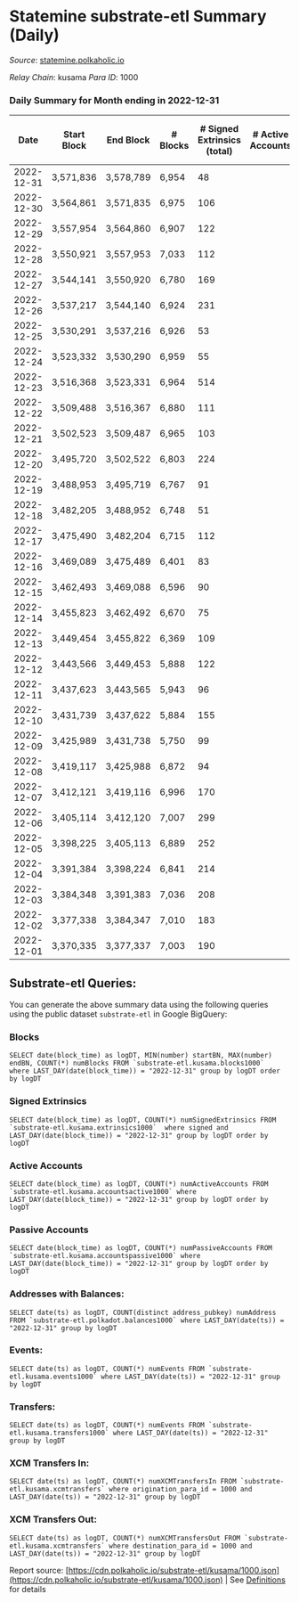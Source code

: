 # Statemine substrate-etl Summary (Daily)

_Source_: [statemine.polkaholic.io](https://statemine.polkaholic.io)

*Relay Chain*: kusama
*Para ID*: 1000



### Daily Summary for Month ending in 2022-12-31


| Date | Start Block | End Block | # Blocks | # Signed Extrinsics (total) | # Active Accounts | # Passive | # New | # Addresses with Balances | # Events | # Transfers | # XCM Transfers In | # XCM Transfers Out | Issues | 
| ---- | ----------- | --------- | -------- | --------------------------- | ----------------- | --------- | ----- | ------------------------- | -------- | ----------- | ------------------ | ------------------- | ------ |
| 2022-12-31 | 3,571,836 | 3,578,789 | 6,954 | 48 |  |  |  | 48,760 | 15,532 | 1,156 ($4.50) | 18 ($9,723.24) | 19 ($3,076.53) |  |
| 2022-12-30 | 3,564,861 | 3,571,835 | 6,975 | 106 |  |  |  | 48,753 | 16,927 | 2,009 ($1.94) | 57 ($8,258.89) | 41 ($14,933.60) |  |
| 2022-12-29 | 3,557,954 | 3,564,860 | 6,907 | 122 |  |  |  | 48,740 | 17,141 | 2,252 ($0.16) | 75 ($74,674.70) | 48 ($92,736.24) |  |
| 2022-12-28 | 3,550,921 | 3,557,953 | 7,033 | 112 |  |  |  | 48,735 | 17,423 | 2,259 ($1,859.02) | 78 ($9,377.09) | 49 ($9,252.64) |  |
| 2022-12-27 | 3,544,141 | 3,550,920 | 6,780 | 169 |  |  |  | 48,725 | 17,300 | 2,651 ($19.73) | 50 ($9,509.57) | 44 ($7,032.57) |  |
| 2022-12-26 | 3,537,217 | 3,544,140 | 6,924 | 231 |  |  |  | 48,705 | 17,176 | 2,133 ($0.96) | 30 ($68,855.13) | 14 ($3,492.30) |  |
| 2022-12-25 | 3,530,291 | 3,537,216 | 6,926 | 53 |  |  |  |  | 15,365 | 1,217 ($0.38) | 7 ($3,599.16) | 6 ($1,424.19) |  |
| 2022-12-24 | 3,523,332 | 3,530,290 | 6,959 | 55 |  |  |  |  | 15,491 | 1,196 ($2.75) | 9 ($406.61) | 17 ($10,206.32) |  |
| 2022-12-23 | 3,516,368 | 3,523,331 | 6,964 | 514 |  |  |  |  | 19,674 | 2,558 ($11.97) | 37 ($2,526.27) | 36 ($4,867.53) |  |
| 2022-12-22 | 3,509,488 | 3,516,367 | 6,880 | 111 |  |  |  |  | 16,805 | 2,270 ($24,643.85) | 32 ($46,008.38) | 23 ($77,925.62) |  |
| 2022-12-21 | 3,502,523 | 3,509,487 | 6,965 | 103 |  |  |  |  | 16,263 | 1,678 ($24,037.95) | 18 ($1,478.27) | 32 ($35,128.86) |  |
| 2022-12-20 | 3,495,720 | 3,502,522 | 6,803 | 224 |  |  |  |  | 17,751 | 2,686 ($16.98) | 44 ($42,962.83) | 39 ($73,598.01) |  |
| 2022-12-19 | 3,488,953 | 3,495,719 | 6,767 | 91 |  |  |  |  | 16,489 | 2,006 ($1.47) | 24 ($2,144.67) | 17 ($46,501.64) |  |
| 2022-12-18 | 3,482,205 | 3,488,952 | 6,748 | 51 |  |  |  | 48,909 | 14,965 | 1,132 ($0.33) | 7 ($301.10) | 13 ($2,968.46) |  |
| 2022-12-17 | 3,475,490 | 3,482,204 | 6,715 | 112 |  |  |  | 48,898 | 16,482 | 2,171 ($25.85) | 46 ($15,223.55) | 28 ($9,931.68) |  |
| 2022-12-16 | 3,469,089 | 3,475,489 | 6,401 | 83 |  |  |  | 48,880 | 14,860 | 1,562 ($28.48) | 14 ($1,063.29) | 9 ($668.26) |  |
| 2022-12-15 | 3,462,493 | 3,469,088 | 6,596 | 90 |  |  |  | 48,859 | 15,290 | 1,468 ($1.27) | 29 ($14,740.67) | 15 ($3,454.45) |  |
| 2022-12-14 | 3,455,823 | 3,462,492 | 6,670 | 75 |  |  |  | 48,842 | 15,344 | 1,469 ($10.67) | 27 ($5,522.16) | 22 ($9,174.45) |  |
| 2022-12-13 | 3,449,454 | 3,455,822 | 6,369 | 109 |  |  |  | 48,835 | 15,455 | 1,922 ($10.56) | 37 ($8,317.71) | 27 ($147,065.02) |  |
| 2022-12-12 | 3,443,566 | 3,449,453 | 5,888 | 122 |  |  |  | 48,816 | 14,992 | 2,311 ($204.47) | 49 ($3,003.67) | 18 ($1,102.46) |  |
| 2022-12-11 | 3,437,623 | 3,443,565 | 5,943 | 96 |  |  |  | 48,783 | 14,434 | 1,885 ($55.33) | 22 ($158,586.19) | 20 ($4,134.03) |  |
| 2022-12-10 | 3,431,739 | 3,437,622 | 5,884 | 155 |  |  |  | 48,764 | 14,846 | 1,882 ($7.02) | 58 ($44,262.17) | 41 ($171,033.84) |  |
| 2022-12-09 | 3,425,989 | 3,431,738 | 5,750 | 99 |  |  |  | 48,744 | 13,884 | 1,704 ($9.72) | 30 ($2,854.00) | 25 ($19,829.95) |  |
| 2022-12-08 | 3,419,117 | 3,425,988 | 6,872 | 94 |  |  |  | 48,730 | 16,309 | 1,872 ($1.02) | 34 ($3,252.34) | 18 ($44,282.42) |  |
| 2022-12-07 | 3,412,121 | 3,419,116 | 6,996 | 170 |  |  |  | 48,717 | 18,464 | 3,156 ($1.41) | 41 ($4,879.75) | 22 ($7,812.75) |  |
| 2022-12-06 | 3,405,114 | 3,412,120 | 7,007 | 299 |  |  |  | 48,691 | 20,361 | 4,492 ($9.38) | 30 ($12,092.26) | 17 ($1,941.35) |  |
| 2022-12-05 | 3,398,225 | 3,405,113 | 6,889 | 252 |  |  |  | 48,690 | 18,994 | 3,760 ($3.88) | 41 ($2,019.75) | 34 ($9,882.92) |  |
| 2022-12-04 | 3,391,384 | 3,398,224 | 6,841 | 214 |  |  |  | 48,650 | 18,630 | 3,707 ($6.96) | 44 ($2,522.04) | 26 ($7,045.09) |  |
| 2022-12-03 | 3,384,348 | 3,391,383 | 7,036 | 208 |  |  |  | 48,620 | 18,853 | 3,626 ($20.91) | 36 ($1,318.19) | 21 ($9,709.36) |  |
| 2022-12-02 | 3,377,338 | 3,384,347 | 7,010 | 183 |  |  |  | 48,596 | 18,329 | 3,220 ($1.58) | 32 ($5,959.73) | 23 ($10,196.64) |  |
| 2022-12-01 | 3,370,335 | 3,377,337 | 7,003 | 190 |  |  |  | 48,575 | 18,329 | 3,170 ($10.47) | 16 ($42,970.65) | 24 ($5,138.86) |  |

## Substrate-etl Queries:
You can generate the above summary data using the following queries using the public dataset `substrate-etl` in Google BigQuery:


### Blocks
```
SELECT date(block_time) as logDT, MIN(number) startBN, MAX(number) endBN, COUNT(*) numBlocks FROM `substrate-etl.kusama.blocks1000`  where LAST_DAY(date(block_time)) = "2022-12-31" group by logDT order by logDT
```


### Signed Extrinsics
```
SELECT date(block_time) as logDT, COUNT(*) numSignedExtrinsics FROM `substrate-etl.kusama.extrinsics1000`  where signed and LAST_DAY(date(block_time)) = "2022-12-31" group by logDT order by logDT
```


### Active Accounts
```
SELECT date(block_time) as logDT, COUNT(*) numActiveAccounts FROM `substrate-etl.kusama.accountsactive1000` where LAST_DAY(date(block_time)) = "2022-12-31" group by logDT order by logDT
```


### Passive Accounts
```
SELECT date(block_time) as logDT, COUNT(*) numPassiveAccounts FROM `substrate-etl.kusama.accountspassive1000` where LAST_DAY(date(block_time)) = "2022-12-31" group by logDT order by logDT
```


### Addresses with Balances:
```
SELECT date(ts) as logDT, COUNT(distinct address_pubkey) numAddress FROM `substrate-etl.polkadot.balances1000` where LAST_DAY(date(ts)) = "2022-12-31" group by logDT
```


### Events:
```
SELECT date(ts) as logDT, COUNT(*) numEvents FROM `substrate-etl.kusama.events1000` where LAST_DAY(date(ts)) = "2022-12-31" group by logDT
```


### Transfers:
```
SELECT date(ts) as logDT, COUNT(*) numEvents FROM `substrate-etl.kusama.transfers1000` where LAST_DAY(date(ts)) = "2022-12-31" group by logDT
```


### XCM Transfers In:
```
SELECT date(ts) as logDT, COUNT(*) numXCMTransfersIn FROM `substrate-etl.kusama.xcmtransfers` where origination_para_id = 1000 and LAST_DAY(date(ts)) = "2022-12-31" group by logDT
```


### XCM Transfers Out:
```
SELECT date(ts) as logDT, COUNT(*) numXCMTransfersOut FROM `substrate-etl.kusama.xcmtransfers` where destination_para_id = 1000 and LAST_DAY(date(ts)) = "2022-12-31" group by logDT
```



Report source: [https://cdn.polkaholic.io/substrate-etl/kusama/1000.json](https://cdn.polkaholic.io/substrate-etl/kusama/1000.json) | See [Definitions](/DEFINITIONS.md) for details
